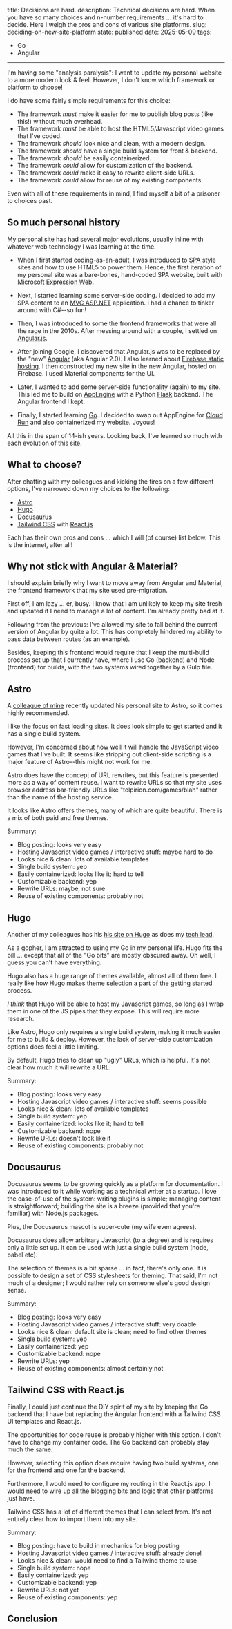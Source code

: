 title: Decisions are hard.
description: 
    Technical decisions are hard. When you have so many choices and n-number
    requirements ... it's hard to decide. Here I weigh the pros and cons of
    various site platforms.
slug: deciding-on-new-site-platform
state: published
date: 2025-05-09
tags:
- Go
- Angular

--------------------------------------------------------------------------------

I'm having some "analysis paralysis": I want to update my personal website to
a more modern look & feel. However, I don't know which framework or platform to
choose!

I do have some fairly simple requirements for this choice:

+ The framework _must_ make it easier for me to publish blog posts (like this!)
  without much overhead.
+ The framework _must_ be able to host the HTML5/Javascript video games that
  I've coded.
+ The framework _should_ look nice and clean, with a modern design.
+ The framework _should_ have a single build system for front & backend.
+ The framework _should_ be easily containerized.
+ The framework _could_ allow for customization of the backend.
+ The framework _could_ make it easy to rewrite client-side URLs.
+ The framework _could_ allow for reuse of my existing components.

Even with all of these requirements in mind, I find myself a bit of a prisoner
to choices past.

## So much personal history

My personal site has had several major evolutions, usually inline with whatever
web technology I was learning at the time.

+ When I first started coding-as-an-adult, I was introduced to [SPA][spa] style
  sites and how to use HTML5 to power them. Hence, the first iteration of my
  personal site was a bare-bones, hand-coded SPA website, built with
  [Microsoft Expression Web][expression].

+ Next, I started learning some server-side coding. I decided to add my SPA
  content to an [MVC ASP.NET][mvc] application. I had a chance to tinker around
  with C#--so fun!

+ Then, I was introduced to some the frontend frameworks that were all the
  rage in the 2010s. After messing around with a couple, I settled on
  [Angular.js][ngjs].

+ After joining Google, I discovered that Angular.js was to be replaced by
  the "new" [Angular][ng] (aka Angular 2.0). I also learned about
  [Firebase static hosting][firebase]. I then constructed my new site in
  the new Angular, hosted on Firebase. I used Material components for the UI.

+ Later, I wanted to add some server-side functionality (again) to my site.
  This led me to build on [AppEngine][ae] with a Python [Flask][flask] backend.
  The Angular frontend I kept.

+ Finally, I started learning [Go][go]. I decided to swap out AppEngine for
  [Cloud Run][run] and also containerized my website. Joyous!

All this in the span of 14-ish years. Looking back, I've learned so much with
each evolution of this site.

## What to choose?

After chatting with my colleagues and kicking the tires on a few different
options, I've narrowed down my choices to the following:

+ [Astro][astro]
+ [Hugo][hugo]
+ [Docusaurus][docusaurus]
+ [Tailwind CSS][tailwind] with [React.js][react]

Each has their own pros and cons  ... which I will (of course) list below. This
is the internet, after all!

## Why not stick with Angular & Material?

I should explain briefly why I want to move away from Angular and Material, the
frontend framework that my site used pre-migration.

First off, I am lazy ... er, busy. I know that I am unlikely to keep my site
fresh and updated if I need to manage a lot of content. I'm already pretty
bad at it.

Following from the previous: I've allowed my site to fall behind the current
version of Angular by quite a lot. This has completely hindered my ability to
pass data between routes (as an example).

Besides, keeping this frontend would require that I keep the multi-build
process set up that I currently have, where I use Go (backend) and Node 
(frontend) for builds, with the two systems wired together by a Gulp file.

## Astro

A [colleague of mine][casey] recently updated his personal site to Astro, so it
comes highly recommended.

I like the focus on fast loading sites. It does look simple to get started and
it has a single build system.

However, I'm concerned about how well it will handle the JavaScript video games
that I've built. It seems like stripping out client-side scripting is a major
feature of Astro--this might not work for me.

Astro does have the concept of URL rewrites, but this feature is presented more
as a way of content reuse. I want to rewrite URLs so that my site uses
browser address bar-friendly URLs like "telpirion.com/games/blah" rather than
the name of the hosting service.

It looks like Astro offers themes, many of which are quite beautiful. There is
a mix of both paid and free themes.

Summary:

+ Blog posting: looks very easy
+ Hosting Javascript video games / interactive stuff: maybe hard to do
+ Looks nice & clean: lots of available templates
+ Single build system: yep
+ Easily containerized: looks like it; hard to tell
+ Customizable backend: yep
+ Rewrite URLs: maybe, not sure
+ Reuse of existing components: probably not


## Hugo

Another of my colleagues has his [his site on Hugo][marc] as does my
[tech lead][adam].

As a gopher, I am attracted to using my Go in my personal life. Hugo fits the
bill ... except that all of the "Go bits" are mostly obscured away. Oh well,
I guess you can't have everything.

Hugo also has a huge range of themes available, almost all of them free. I
really like how Hugo makes theme selection a part of the getting started
process.

_I think_ that Hugo will be able to host my Javascript games, so long as I
wrap them in one of the JS pipes that they expose. This will require more
research.

Like Astro, Hugo only requires a single build system, making it much easier
for me to build & deploy. However, the lack of server-side customization
options does feel a little limiting.

By default, Hugo tries to clean up "ugly" URLs, which is helpful. It's not clear
how much it will rewrite a URL.

Summary:

+ Blog posting: looks very easy
+ Hosting Javascript video games / interactive stuff: seems possible
+ Looks nice & clean: lots of available templates
+ Single build system: yep
+ Easily containerized: looks like it; hard to tell
+ Customizable backend: nope
+ Rewrite URLs: doesn't look like it
+ Reuse of existing components: probably not

## Docusaurus

Docusaurus seems to be growing quickly as a platform for documentation. I 
was introduced to it while working as a technical writer at a startup. I love
the ease-of-use of the system: writing plugins is simple; managing content is
straightforward; building the site is a breeze (provided that you're familiar)
with Node.js packages.

Plus, the Docusaurus mascot is super-cute (my wife even agrees).

Docusaurus does allow arbitrary Javascript (to a degree) and is requires only
a little set up. It can be used with just a single build system (node, babel
etc). 

The selection of themes is a bit sparse ... in fact, there's only one. It
is possible to design a set of CSS stylesheets for theming. That said, I'm
not much of a designer; I would rather rely on someone else's good design
sense.

Summary:

+ Blog posting: looks very easy
+ Hosting Javascript video games / interactive stuff: very doable
+ Looks nice & clean: default site is clean; need to find other themes
+ Single build system: yep
+ Easily containerized: yep
+ Customizable backend: nope
+ Rewrite URLs: yep
+ Reuse of existing components: almost certainly not



## Tailwind CSS with React.js

Finally, I could just continue the DIY spirit of my site by keeping the Go
backend that I have but replacing the Angular frontend with a Tailwind CSS
UI templates and React.js. 

The opportunities for code reuse is probably higher with this option. I
don't have to change my container code. The Go backend can probably stay much
the same.

However, selecting this option does require having two build systems, one for
the frontend and one for the backend. 

Furthermore, I would need to configure my routing in the React.js app. I would
need to wire up all the blogging bits and logic that other platforms just have.

Tailwind CSS has a lot of different themes that I can select from. It's not
entirely clear how to import them into my site.

Summary:

+ Blog posting: have to build in mechanics for blog posting
+ Hosting Javascript video games / interactive stuff: already done!
+ Looks nice & clean: would need to find a Tailwind theme to use
+ Single build system: nope
+ Easily containerized: yep
+ Customizable backend: yep
+ Rewrite URLs: not yet
+ Reuse of existing components: yep

## Conclusion
 

[_spa]: https://en.wikipedia.org/wiki/Single-page_application
[adam]: https://adamross.dev/
[ae]: https://cloud.google.com/appengine/docs
[astro]: https://astro.build/
[casey]: https://caseywest.com/ai-driven-development-modernizing-a-decade-old-website-in-3-days/
[docusaurus]: https://docusaurus.io/
[expression]: https://en.wikipedia.org/wiki/Microsoft_Expression_Web
[firebase]: https://firebase.google.com/docs/hosting
[flask]: https://palletsprojects.com/p/flask/
[go]: https://golang.org/
[hugo]: https://gohugo.io/
[marc]: https://www.marcdougherty.com/
[mvc]: https://dotnet.microsoft.com/en-us/apps/aspnet/mvc
[ngjs]: https://angularjs.org/
[ng]: https://angular.dev/
[run]: https://cloud.google.com/run
[spa]: https://developer.mozilla.org/en-US/docs/Glossary/SPA
[tailwind]: https://tailwindcss.com/
[react]: https://reactjs.org/]